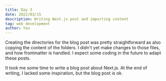```yaml
---
title: Day 3
date: 2022/03/15
description: Writing Next.js post and importing content
tag: web development
author: You
---
```


Creating the directories for the blog post was pretty straightforward as also copying the content of the folders. I didn't yet make changes to those files, and how frontmatter is handled. I expect some coding in the future to adapt these posts. 

It took me some time to write a blog post about Next.js. At the end of writing, I lacked some inspiration, but the blog post is ok.